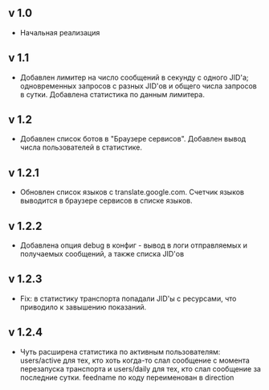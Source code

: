 ## v 1.0

* Начальная реализация

## v 1.1

* Добавлен лимитер на число сообщений в секунду с одного JID'а; одновременных запросов с разных JID'ов и общего числа запросов в сутки. Добавлена статистика по данным лимитера.

## v 1.2

* Добавлен список ботов в "Браузере сервисов". Добавлен вывод числа пользователей в статистике.

## v 1.2.1

* Обновлен список языков с translate.google.com. Счетчик языков выводится в браузере сервисов в списке языков.

## v 1.2.2

* Добавлена опция debug в конфиг - вывод в логи отправляемых и получаемых сообщений, а также списка JID'ов

## v 1.2.3

* Fix: в статистику транспорта попадали JID'ы с ресурсами, что приводило к завышению показаний.

## v 1.2.4

* Чуть расширена статистика по активным пользователям: users/active для тех, кто хоть когда-то слал сообщение с момента перезапуска транспорта и users/daily для тех, кто слал сообщение за последние сутки. feedname по коду переименован в direction
